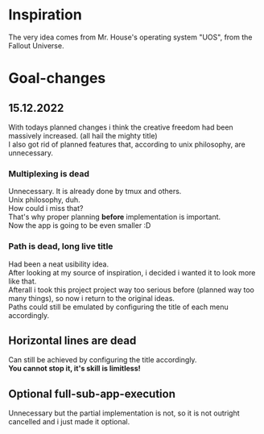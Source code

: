 # Inspiration

The very idea comes from Mr. House's operating system "UOS", from the Fallout
Universe.  

# Goal-changes

## 15.12.2022

With todays planned changes i think the creative freedom had been massively 
increased. (all hail the mighty title)  
I also got rid of planned features that, according to unix philosophy,
are unnecessary.  

### Multiplexing is dead

Unnecessary. It is already done by tmux and others.  
Unix philosophy, duh.  
How could i miss that?  
That's why proper planning **before** implementation is important.  
Now the app is going to be even smaller :D  

### Path is dead, long live title

Had been a neat usibility idea.  
After looking at my source of inspiration, i decided i wanted it to look more
like that.  
Afterall i took this project project way too serious before (planned way too
many things), so now i return to the original ideas.  
Paths could still be emulated by configuring the title of each menu
accordingly.  

## Horizontal lines are dead

Can still be achieved by configuring the title accordingly.  
**You cannot stop it, it's skill is limitless!**

## Optional full-sub-app-execution

Unnecessary but the partial implementation is not, so it is not outright
cancelled and i just made it optional.  

